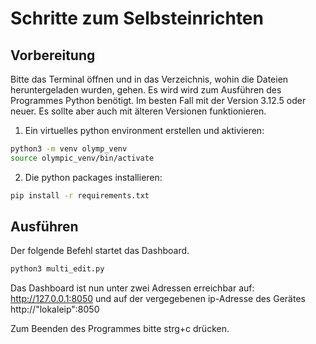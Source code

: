 # Schritte zum Selbsteinrichten  

## Vorbereitung
Bitte das Terminal öffnen und in das Verzeichnis, wohin die Dateien heruntergeladen wurden, gehen. Es wird wird zum Ausführen des Programmes Python benötigt. Im besten Fall mit der Version 3.12.5 oder neuer. Es sollte aber auch mit älteren Versionen funktionieren.  

1. Ein virtuelles python environment erstellen und aktivieren:
```bash
python3 -m venv olymp_venv
source olympic_venv/bin/activate
```

2. Die python packages installieren:
```bash
pip install -r requirements.txt
```

## Ausführen

Der folgende Befehl startet das Dashboard.
```bash
python3 multi_edit.py
```
Das Dashboard ist nun unter zwei Adressen erreichbar auf: http://127.0.0.1:8050 und auf der vergegebenen ip-Adresse des Gerätes http://"lokaleip":8050

Zum Beenden des Programmes bitte strg+c drücken.

